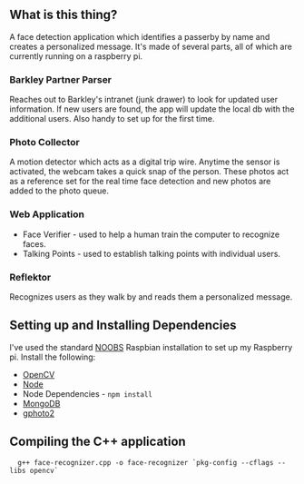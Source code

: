 ## What is this thing?
A face detection application which identifies a passerby by name and creates a personalized message. It's made of several parts, all of which are currently running on a raspberry pi.

### Barkley Partner Parser
Reaches out to Barkley's intranet (junk drawer) to look for updated user information. If new users are found, the app will update the local db with the additional users. Also handy to set up for the first time.

### Photo Collector
A motion detector which acts as a digital trip wire. Anytime the sensor is activated, the webcam takes a quick snap of the person. These photos act as a reference set for the real time face detection and new photos are added to the photo queue.

### Web Application
* Face Verifier - used to help a human train the computer to recognize faces.
* Talking Points - used to establish talking points with individual users.

### Reflektor
Recognizes users as they walk by and reads them a personalized message.


## Setting up and Installing Dependencies
I've used the standard [NOOBS](http://www.raspberrypi.org/downloads/) Raspbian installation to set up my Raspberry pi. Install the following:
* [OpenCV](http://mitchtech.net/raspberry-pi-opencv/)
* [Node](http://nodejs.org/)
* Node Dependencies - `npm install`
* [MongoDB](http://c-mobberley.com/wordpress/2013/10/14/raspberry-pi-mongodb-installation-the-working-guide/)
* [gphoto2](http://skowron.biz/artikel/gphoto-raspberry/)


## Compiling the C++ application
```
  g++ face-recognizer.cpp -o face-recognizer `pkg-config --cflags --libs opencv`
```
